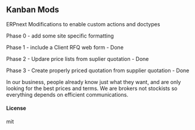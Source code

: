 ## Kanban Mods

ERPnext Modifications to enable custom actions and doctypes

Phase 0 - add some site specific formatting

Phase 1 - include a Client RFQ web form - Done

Phase 2 - Updare price lists from suplier quotation - Done

Phase 3 - Create properly priced quotation from supplier quotation - Done

In our business, people already know just what they want, and are only 
looking for the best prices and terms. We are brokers not stockists so
everything depends on efficient communications.

#### License

mit
